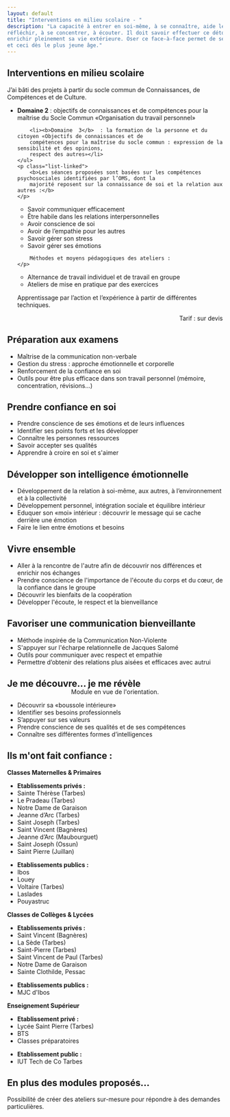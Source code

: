 ```yaml
---
layout: default
title: "Interventions en milieu scolaire - "
description: "La capacité à entrer en soi-même, à se connaître, aide le jeune à
réfléchir, à se concentrer, à écouter. Il doit savoir effectuer ce détour par sa vie intérieure pour
enrichir pleinement sa vie extérieure. Oser ce face-à-face permet de se construire et s’unifier,
et ceci dès le plus jeune âge."
---
```


<div class="infobox school-modules">
	<h2>Interventions en milieu scolaire</h2>
	<p>
		J’ai bâti des projets à partir du socle commun de Connaissances, de Compétences et de Culture.
	</p>
	<ul class="hard">
		<li><b>Domaine 2</b> : objectifs de connaissances et de compétences pour la maîtrise du Socle Commun
		«Organisation du travail personnel»</li>
		
		<li><b>Domaine  3</b>  : la formation de la personne et du citoyen «Objectifs de connaissances et de
		compétences pour la maîtrise du socle commun : expression de la sensibilité et des opinions,
		respect des autres»</li>
	</ul>
	<p class="list-linked">
		<b>Les séances proposées sont basées sur les compétences psychosociales identifiées par l’OMS, dont la
		majorité reposent sur la connaissance de soi et la relation aux autres :</b>
	</p>
<ul class="list-linked">
		<li>Savoir communiquer efficacement</li>
		<li>Être habile dans les relations interpersonnelles</li>
		<li>Avoir conscience de soi</li>
		<li>Avoir de l’empathie pour les autres</li>
		<li>Savoir gérer son stress</li>
		<li>Savoir gérer ses émotions</li>
</ul>
	<p class="list-linked">

		Méthodes et moyens pédagogiques des ateliers :
	</p>
<ul class="list-linked">
		<li>Alternance de travail individuel et de travail en groupe</li>
		<li>Ateliers de mise en pratique par des exercices</li>
		
</ul>
<p>Apprentissage par l’action et l’expérience à partir de différentes techniques.</p>
	<p style="text-align: right">
		Tarif : sur devis
	</p>
</div>

<div class="infobox school-modules">
			<h2><i data-feather="target"></i> Préparation aux examens</h2>
				<ul>
					<li>Maîtrise de la communication non-verbale</li>
					<li>Gestion du stress : approche émotionnelle et corporelle</li>
					<li>Renforcement de la confiance en soi</li>
					<li>Outils pour être plus efficace dans son travail personnel (mémoire, concentration, révisions...)</li>
				</ul>
</div>


<div class="infobox school-modules">
			<h2><i data-feather="thumbs-up"></i> Prendre confiance en soi</h2>
				<ul>
					<li>Prendre conscience de ses émotions et de leurs influences</li>
					<li>Identifier ses points forts et les développer</li>
					<li>Connaître les personnes ressources</li>
					<li>Savoir accepter ses qualités</li>
					<li>Apprendre à croire en soi et s'aimer</li>					
				</ul>
</div>


<div class="infobox school-modules">
			<h2><i data-feather="smile"></i> Développer son intelligence émotionnelle</h2>
				<ul>
					<li>Développement de la relation à soi-même, aux autres, à l’environnement et à la collectivité</li>
					<li>Développement personnel, intégration sociale et équilibre intérieur</li>
					<li>Eduquer son «moi» intérieur : découvrir le message qui se cache derrière une émotion</li>
					<li>Faire le lien entre émotions et besoins</li>					
				</ul>
</div>


<div class="infobox school-modules">
			<h2><i data-feather="users"></i> Vivre ensemble</h2>
				<ul>
					<li>Aller à la rencontre de l'autre afin de découvrir nos différences et enrichir nos échanges</li>
					<li>Prendre conscience de l'importance de l'écoute du corps et du cœur, de la confiance dans le groupe</li>
					<li>Découvrir les bienfaits de la coopération</li>
					<li>Développer l'écoute, le respect et la bienveillance</li>
				</ul>
</div>



<div class="infobox school-modules">
			<h2><i data-feather="user-check"></i> Favoriser une communication bienveillante</h2>
				<ul>
					<li>Méthode inspirée de la Communication Non-Violente</li>
					<li>S'appuyer sur l'écharpe relationnelle de Jacques Salomé</li>
					<li>Outils   pour communiquer  avec respect et empathie</li>
					<li>Permettre  d’obtenir  des  relations plus aisées et efficaces avec autrui</li>
				</ul>
</div>


<div class="infobox school-modules">
			<h2><i data-feather="trending-up"></i> Je me découvre... je me révèle</h2>
			<p style="text-align: center; margin-top: -20px;">
				Module en vue de l'orientation.
			</p>
				<ul>
					<li>Découvrir sa «boussole intérieure»</li>
					<li>Identifier ses besoins professionnels</li>
					<li>S’appuyer sur ses valeurs</li>
					<li>Prendre conscience de ses qualités et de ses compétences</li>
					<li>Connaître ses différentes formes d’intelligences</li>
				</ul>
</div>

<div class="infobox school-modules">
			<h2>Ils m'ont fait confiance :</h2>
		
			
<p><b class="underline">Classes Maternelles & Primaires</b></p>

<ul>
<li><b>Etablissements privés :</b></li>
<li>Sainte Thérèse (Tarbes) </li>              
<li>Le Pradeau (Tarbes)</li>
<li>Notre Dame de Garaison  </li>            
<li>Jeanne d’Arc (Tarbes)</li>
<li>Saint Joseph (Tarbes)   </li>                
<li>Saint Vincent (Bagnères)</li>
<li>Jeanne d’Arc (Maubourguet) </li>        
<li>Saint Joseph (Ossun)</li>
<li>Saint Pierre (Juillan)</li>
</ul>
<ul>
<li><b>Etablissements publics :</b></li>
<li>Ibos</li>
<li>Louey</li>
<li>Voltaire (Tarbes)</li>
<li>Laslades</li>
<li>Pouyastruc</li>
</ul>



<p><b class="underline">Classes de Collèges & Lycées</b></p>
<ul>
<li><b>Etablissements privés :</b></li>
<li>Saint Vincent (Bagnères)  </li>             
<li>La Sède (Tarbes)</li>
<li>Saint-Pierre (Tarbes)    </li>                  
<li>Saint Vincent de Paul (Tarbes)</li>
<li>Notre Dame de Garaison</li>
<li>Sainte Clothilde, Pessac</li>
</ul>
<ul>
<li><b>Etablissements publics :</b></li>
<li>MJC d'Ibos</li>
</ul>


<p><b class="underline">Enseignement Supérieur</b></p>
<ul>
<li><b>Etablissement privé : </b> </li>
<li>Lycée Saint Pierre (Tarbes) </li>
<li>BTS </li>
<li>Classes préparatoires</li>
</ul>
<ul>
<li><b>Etablissement public :</b></li>
<li>IUT Tech de Co Tarbes</li>
</ul>
</div>


<div class="infobox school-modules">
			<h2>En plus des modules proposés...</h2>
			<p>Possibilité de créer des ateliers sur-mesure pour répondre à des demandes particulières.</p>
</div>
